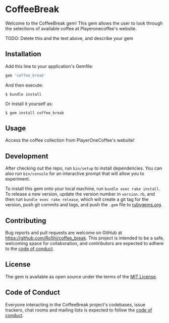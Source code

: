 # CoffeeBreak

Welcome to the CoffeeBreak gem! This gem allows the user to look through the selections of available coffee at Playeronecoffee's website.

TODO: Delete this and the text above, and describe your gem

## Installation

Add this line to your application's Gemfile:

```ruby
gem 'coffee_break'
```

And then execute:

    $ bundle install

Or install it yourself as:

    $ gem install coffee_break

## Usage

Access the coffee collection from PlayerOneCoffee's website! 

## Development

After checking out the repo, run `bin/setup` to install dependencies. You can also run `bin/console` for an interactive prompt that will allow you to experiment.

To install this gem onto your local machine, run `bundle exec rake install`. To release a new version, update the version number in `version.rb`, and then run `bundle exec rake release`, which will create a git tag for the version, push git commits and tags, and push the `.gem` file to [rubygems.org](https://rubygems.org).

## Contributing

Bug reports and pull requests are welcome on GitHub at https://github.com/Ro5hi/coffee_break. This project is intended to be a safe, welcoming space for collaboration, and contributors are expected to adhere to the [code of conduct](https://github.com/Ro5hi/coffee_break/blob/master/CODE_OF_CONDUCT.md).

## License

The gem is available as open source under the terms of the [MIT License](https://opensource.org/licenses/MIT).

## Code of Conduct

Everyone interacting in the CoffeeBreak project's codebases, issue trackers, chat rooms and mailing lists is expected to follow the [code of conduct](https://github.com/Ro5hi/coffee_break/blob/master/CODE_OF_CONDUCT.md).
